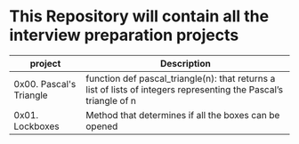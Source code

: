 # This Repository will contain all the interview preparation projects

| project | Description |
| ------- | ----------- |
| 0x00. Pascal's Triangle | function def pascal_triangle(n): that returns a list of lists of integers representing the Pascal’s triangle of n |
| 0x01. Lockboxes | Method that determines if all the boxes can be opened |
